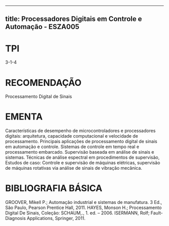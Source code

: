 
---
title: Processadores Digitais em Controle e Automação - ESZA005 
---

# TPI

3-1-4

# RECOMENDAÇÃO

Processamento Digital de Sinais

# EMENTA

Características de desempenho de microcontroladores e processadores digitais: arquitetura, capacidade computacional e velocidade de processamento. Principais aplicações de processamento digital de sinais em automação e controle. Sistemas de controle em tempo real e processamento embarcado. Supervisão baseada em análise de sinais e sistemas. Técnicas de análise espectral em procedimentos de supervisão, Estudos de caso: Controle e supervisão de máquinas elétricas, supervisão de máquinas rotativas via análise de sinais de vibração mecânica.

# BIBLIOGRAFIA BÁSICA

GROOVER, Mikell P.; Automação industrial e sistemas de manufatura. 3 Ed., São Paulo, Pearson Prentice Hall, 2011.
HAYES, Monson H.; Processamento Digital De Sinais, Coleção: SCHAUM,., 1. ed. – 2006.
ISERMANN, Rolf; Fault-Diagnosis Applications, Springer, 2011.
        